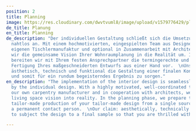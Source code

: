 ```yaml
---
position: 2
title: Planning
image: https://res.cloudinary.com/dwvtvuml8/image/upload/v1579776429/planung_tz5vix.jpg
de_title: Planung
en_title: Planning
de_description: "Der individuellen Gestaltung schließt sich die Umsetzung im Innenausbau
  nahtlos an. Mit einem hochmotivierten, eingespielten Team aus Designern, unserer
  eigenen Tischlermanufaktur und optional in Zusammenarbeit mit Architekten setzten
  wir die gemeinsame Vision Ihrer Wohnraumplanung in die Realität um. In der Planungsphase
  bereiten wir mit Ihrem festen Ansprechpartner die termingerechte und passgenaue
  Fertigung Ihres maßgeschneiderten Entwurfs aus einer Hand vor.  \nUnser Anspruch:
  ästhetisch, technisch und funktional die Gestaltung einer finalen Kontrolle zu unterziehen
  und somit für ein rundum begeisterndes Ergebnis zu sorgen."
en_description: "The implementation of the interior design is seamlessly followed
  by the individual design. With a highly motivated, well-coordinated team of designers,
  our own carpentry manufacturer and in cooperation with architects, we put your shared
  living space vision into reality. In the planning phase, we prepare the on-time,
  tailor-made production of your tailor-made design from a single source, always with
  a permanent contact person.  \nOur claim: aesthetically, technically and functionally
  to subject the design to a final sample so that you are thrilled with the result."

---
```

